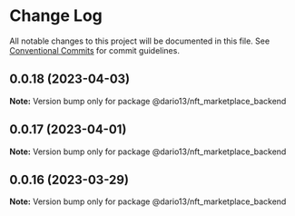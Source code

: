 # Change Log

All notable changes to this project will be documented in this file.
See [Conventional Commits](https://conventionalcommits.org) for commit guidelines.

## 0.0.18 (2023-04-03)

**Note:** Version bump only for package @dario13/nft_marketplace_backend

## 0.0.17 (2023-04-01)

**Note:** Version bump only for package @dario13/nft_marketplace_backend

## 0.0.16 (2023-03-29)

**Note:** Version bump only for package @dario13/nft_marketplace_backend

